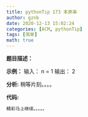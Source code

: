 ```yaml
---
title: pythonTip 173 本原串
author: gznb
date: 2020-12-13 15:02:24
categories: [ACM, pythonTip]
tags: [简单]
math: true
---
```


**题目描述：**


**示例：**
输入：
n = 1
输出：
2


**分析:**
稍等片刻。。。。

**代码:**
```python
精彩马上继续。。。。。
```

